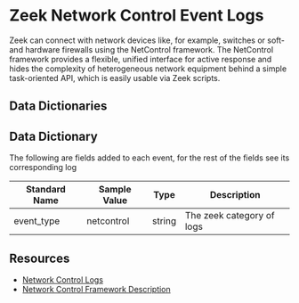 # Zeek Network Control Event Logs
Zeek can connect with network devices like, for example, switches or soft- and hardware firewalls using the NetControl framework. The NetControl framework provides a flexible, unified interface for active response and hides the complexity of heterogeneous network equipment behind a simple task-oriented API, which is easily usable via Zeek scripts.

## Data Dictionaries

## Data Dictionary
The following are fields added to each event, for the rest of the fields see its corresponding log 

|	        Standard Name       	|	     Sample Value           	|       	    Type            	|   	    Description          	
|	-------------------------------	|	-------------------------------	|	-------------------------------	|	-------------------------------	|
| event_type                     | netcontrol             | string | The zeek category of logs |


## Resources

* [Network Control Logs](https://docs.zeek.org/en/stable/script-reference/log-files.html#netcontrol)
* [Network Control Framework Description](https://docs.zeek.org/en/stable/frameworks/netcontrol.html)
